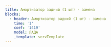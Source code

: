 ```yaml
---
title: Амортизатор задний (1 шт) - замена
blocks:
  - header: Амортизатор задний (1 шт) - замена
    time: '1'
    coef: '1419'
    model: ЛАДА
    _template: servTemplate
---
```

        